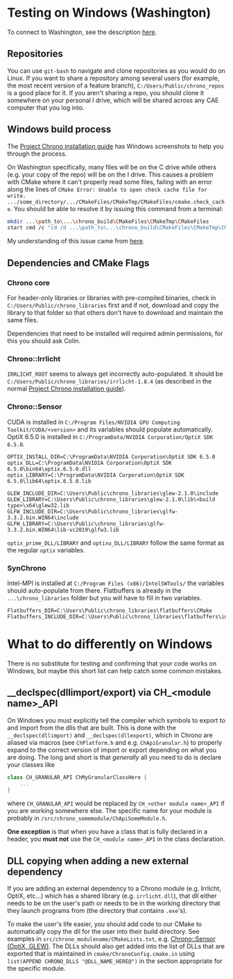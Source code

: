 # Testing on Windows (Washington)

To connect to Washington, see the description [here](https://projects.sbel.org/lab-wiki/lab-assets/using-the-cae-workstations.html#windows-machines-remote).

## Repositories

You can use `git-bash` to navigate and clone repositories as you would do on Linux. If you want to share a repository among several users (for example, the most recent version of a feature branch), `C:/Users/Public/chrono_repos` is a good place for it. If you aren't sharing a repo, you should clone it somewhere on your personal I drive, which will be shared across any CAE computer that you log into.

## Windows build process

The [Project Chrono installation guide](http://api.projectchrono.org/tutorial_install_chrono.html) has Windows screenshots to help you through the process.

On Washington specifically, many files will be on the C drive while others (e.g. your copy of the repo) will be on the I drive. This causes a problem with CMake where it can't properly read some files, failing with an error along the lines of `CMake Error: Unable to open check cache file for write. .../some_directory/.../CMakeFiles/CMakeTmp/CMakeFiles/cmake.check_cache`. You should be able to resolve it by issuing this command from a terminal:
```bash
mkdir ...\path_to\...\chrono_build\CMakeFiles\CMakeTmp\CMakeFiles
start cmd /c "cd /d ...\path_to\...\chrono_build\CMakeFiles\CMakeTmp\CMakeFiles && pause"
```
My understanding of this issue came from [here](https://gitlab.kitware.com/cmake/cmake/-/issues/18086).

## Dependencies and CMake Flags

### Chrono core

For header-only libraries or libraries with pre-compiled binaries, check in `C:/Users/Public/chrono_libraries` first and if not, download and copy the library to that folder so that others don't have to download and maintain the same files.

Dependencies that need to be installed will required admin permissions, for this you should ask Colin.

### Chrono::Irrlicht

`IRRLICHT_ROOT` seems to always get incorrectly auto-populated. It should be `C:/Users/Public/chrono_libraries/irrlicht-1.8.4` (as described in the normal [Project Chrono installation guide](http://api.projectchrono.org/tutorial_install_chrono.html)).

### Chrono::Sensor

CUDA is installed in `C:/Program Files/NVIDIA GPU Computing Toolkit/CUDA/<version>` and its variables should populate automatically. OptiX 6.5.0 is installed in `C:/ProgramData/NVIDIA Corporation/OptiX SDK 6.5.0`.

```
OPTIX_INSTALL_DIR=C:\ProgramData\NVIDIA Corporation\OptiX SDK 6.5.0
optix_DLL=C:\ProgramData\NVIDIA Corporation\OptiX SDK 6.5.0\bin64\optix.6.5.0.dll
optix_LIBRARY=C:\ProgramData\NVIDIA Corporation\OptiX SDK 6.5.0\lib64\optix.6.5.0.lib

GLEW_INCLUDE_DIR=C:\Users\Public\chrono_libraries\glew-2.1.0\include
GLEW_LIBRARY=C:\Users\Public\chrono_libraries\glew-2.1.0\lib\<build type>\x64\glew32.lib
GLFW_INCLUDE_DIR=C:\Users\Public\chrono_libraries\glfw-3.3.2.bin.WIN64\include
GLFW_LIBRARY=C:\Users\Public\chrono_libraries\glfw-3.3.2.bin.WIN64\lib-vc2019\glfw3.lib
```

`optix_prime_DLL/LIBRARY` and `optixu_DLL/LIBRARY` follow the same format as the regular `optix` variables.

### SynChrono

Intel-MPI is installed at `C:/Program Files (x86)/IntelSWTools/` the variables should auto-populate from there. Flatbuffers is already in the `...\chrono_libraries` folder but you will have to fill in two variables.

```
Flatbuffers_DIR=C:\Users\Public\chrono_libraries\flatbuffers\CMake
Flatbuffers_INCLUDE_DIR=C:\Users\Public\chrono_libraries\flatbuffers\include
```

# What to do differently on Windows

There is no substitute for testing and confirming that your code works on Windows, but maybe this short list can help catch some common mistakes.

## \_\_declspec(dllimport/export) via CH\_\<module name\>\_API

On Windows you must explicitly tell the compiler which symbols to export to and import from the dlls that are built. This is done with the `__declspec(dllimport)` and `__declspec(dllexport)`, which in Chrono are aliased via macros (see `ChPlatform.h` and e.g. `ChApiGranular.h`) to properly expand to the correct version of import or export depending on what you are doing. The long and short is that _generally_ all you need to do is declare your classes like
````c++
class CH_GRANULAR_API ChMyGranularClassHere {
    ...
}
````
where `CH_GRANULAR_API` would be replaced by `CH_<other module name>_API` if you are working somewhere else. The specific name for your module is probably in `/src/chrono_somemodule/ChApiSomeModule.h`.

**One exception** is that when you have a class that is fully declared in a header, you **must not** use the `CH_<module name>_API` in the class declaration.

## DLL copying when adding a new external dependency

If you are adding an external dependency to a Chrono module (e.g. Irrlicht, OptiX, etc...) which has a shared library (e.g. `irrlicht.dll`), that dll either needs to be on the user's path or needs to be in the working directory that they launch programs from (the directory that contains `.exe`'s). 

To make the user's life easier, you should add code to our CMake to automatically copy the dll for the user into their build directory. See examples in `src/chrono_modulename/CMakeLists.txt`, e.g. [Chrono::Sensor (OptiX, GLEW)](https://github.com/projectchrono/chrono/blob/452fe87e3451ffe000c2f54b39cf965a0e157315/src/chrono_sensor/CMakeLists.txt#L455). The DLLs should also get added into the list of DLLs that are exported that is maintained in `cmake/ChronoConfig.cmake.in` using `list(APPEND CHRONO_DLLS "@DLL_NAME_HERE@")` in the section appropriate for the specific module.